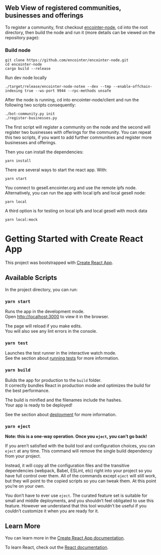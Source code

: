 ## Web View of registered communities, businesses and offerings

To register a community, first checkout [encointer-node](https://github.com/encointer/encointer-node), cd into the root directory, then build the node and run it (more details can be viewed on the repository page):
### Build node
```console
git clone https://github.com/encointer/encointer-node.git
cd encointer-node
cargo build --release
```

Run dev node locally

```console
./target/release/encointer-node-notee --dev --tmp --enable-offchain-indexing true --ws-port 9944 --rpc-methods unsafe
```

After the node is running, cd into encointer-node/client and run the following two scripts consequently:
```console
./bot-community.py init
./register-businesses.py
```
The first script will register a community on the node and the second will register two businesses with offerings for the community.
You can repeat this two scripts, if you want to add further communities and register more businesses and offerings.

Then you can install the dependencies:
```console
yarn install
```
There are several ways to start the react app.
With:
```console
yarn start
```
You connect to gesell.encointer.org and use the remote ipfs node.
Alternatively, you can run the app with local ipfs and local gesell node: 
```console
yarn local
```
A third option is for testing on local ipfs and local gesell with mock data 
```console
yarn local:mock
```

# Getting Started with Create React App

This project was bootstrapped with [Create React App](https://github.com/facebook/create-react-app).

## Available Scripts

In the project directory, you can run:

### `yarn start`

Runs the app in the development mode.\
Open [http://localhost:3000](http://localhost:3000) to view it in the browser.

The page will reload if you make edits.\
You will also see any lint errors in the console.

### `yarn test`

Launches the test runner in the interactive watch mode.\
See the section about [running tests](https://facebook.github.io/create-react-app/docs/running-tests) for more information.

### `yarn build`

Builds the app for production to the `build` folder.\
It correctly bundles React in production mode and optimizes the build for the best performance.

The build is minified and the filenames include the hashes.\
Your app is ready to be deployed!

See the section about [deployment](https://facebook.github.io/create-react-app/docs/deployment) for more information.

### `yarn eject`

**Note: this is a one-way operation. Once you `eject`, you can’t go back!**

If you aren’t satisfied with the build tool and configuration choices, you can `eject` at any time. This command will remove the single build dependency from your project.

Instead, it will copy all the configuration files and the transitive dependencies (webpack, Babel, ESLint, etc) right into your project so you have full control over them. All of the commands except `eject` will still work, but they will point to the copied scripts so you can tweak them. At this point you’re on your own.

You don’t have to ever use `eject`. The curated feature set is suitable for small and middle deployments, and you shouldn’t feel obligated to use this feature. However we understand that this tool wouldn’t be useful if you couldn’t customize it when you are ready for it.

## Learn More

You can learn more in the [Create React App documentation](https://facebook.github.io/create-react-app/docs/getting-started).

To learn React, check out the [React documentation](https://reactjs.org/).
